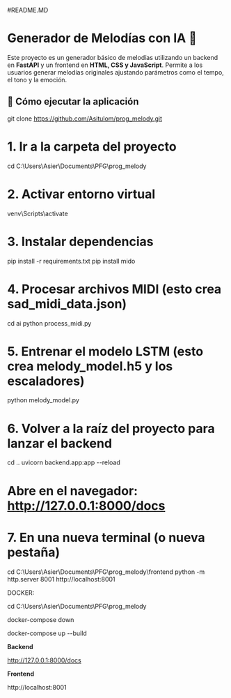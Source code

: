 #README.MD

# Generador de Melodías con IA 🎵

Este proyecto es un generador básico de melodías utilizando un backend en **FastAPI** y un frontend en **HTML, CSS y JavaScript**. Permite a los usuarios generar melodías originales ajustando parámetros como el tempo, el tono y la emoción.


## 🚀 Cómo ejecutar la aplicación


git clone https://github.com/Asitulom/prog_melody.git


# 1. Ir a la carpeta del proyecto
cd C:\Users\Asier\Documents\PFG\prog_melody

# 2. Activar entorno virtual
venv\Scripts\activate

# 3. Instalar dependencias
pip install -r requirements.txt
pip install mido

# 4. Procesar archivos MIDI (esto crea sad_midi_data.json)
cd ai
python process_midi.py

# 5. Entrenar el modelo LSTM (esto crea melody_model.h5 y los escaladores)
python melody_model.py

# 6. Volver a la raíz del proyecto para lanzar el backend
cd ..
uvicorn backend.app:app --reload
# Abre en el navegador: http://127.0.0.1:8000/docs

# 7. En una nueva terminal (o nueva pestaña)
cd C:\Users\Asier\Documents\PFG\prog_melody\frontend
python -m http.server 8001
http://localhost:8001



DOCKER:

cd C:\Users\Asier\Documents\PFG\prog_melody

docker-compose down

docker-compose up --build


**Backend**

http://127.0.0.1:8000/docs

**Frontend**

 http://localhost:8001
